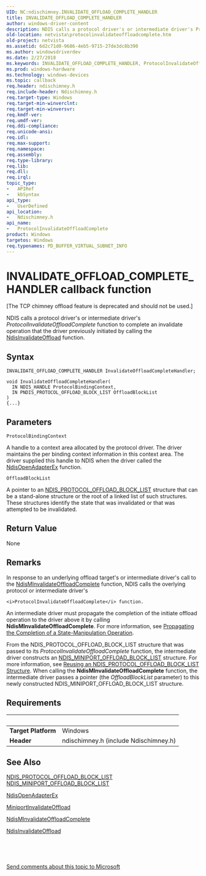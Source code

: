 ```yaml
---
UID: NC:ndischimney.INVALIDATE_OFFLOAD_COMPLETE_HANDLER
title: INVALIDATE_OFFLOAD_COMPLETE_HANDLER
author: windows-driver-content
description: NDIS calls a protocol driver's or intermediate driver's ProtocolInvalidateOffloadComplete function to complete an invalidate operation that the driver previously initiated by calling the NdisInvalidateOffload function.
old-location: netvista\protocolinvalidateoffloadcomplete.htm
old-project: netvista
ms.assetid: 6d2c71d0-9686-4eb5-9715-27de3dc8b390
ms.author: windowsdriverdev
ms.date: 2/27/2018
ms.keywords: INVALIDATE_OFFLOAD_COMPLETE_HANDLER, ProtocolInvalidateOffloadComplete, ProtocolInvalidateOffloadComplete callback function [Network Drivers Starting with Windows Vista], ndischimney/ProtocolInvalidateOffloadComplete, netvista.protocolinvalidateoffloadcomplete, tcp_chim_protocol_func_af2a329a-730b-4ccb-afc6-702e88a763f2.xml
ms.prod: windows-hardware
ms.technology: windows-devices
ms.topic: callback
req.header: ndischimney.h
req.include-header: Ndischimney.h
req.target-type: Windows
req.target-min-winverclnt: 
req.target-min-winversvr: 
req.kmdf-ver: 
req.umdf-ver: 
req.ddi-compliance: 
req.unicode-ansi: 
req.idl: 
req.max-support: 
req.namespace: 
req.assembly: 
req.type-library: 
req.lib: 
req.dll: 
req.irql: 
topic_type:
-	APIRef
-	kbSyntax
api_type:
-	UserDefined
api_location:
-	Ndischimney.h
api_name:
-	ProtocolInvalidateOffloadComplete
product: Windows
targetos: Windows
req.typenames: PD_BUFFER_VIRTUAL_SUBNET_INFO
---
```



# INVALIDATE_OFFLOAD_COMPLETE_HANDLER callback function
<p class="CCE_Message">[The TCP chimney offload feature is deprecated and should not be used.]

NDIS calls a protocol driver's or intermediate driver's 
  <i>ProtocolInvalidateOffloadComplete</i> function to complete an invalidate operation that the driver
  previously initiated by calling the 
  <a href="..\ndischimney\nf-ndischimney-ndisinvalidateoffload.md">NdisInvalidateOffload</a> function.

## Syntax

```
INVALIDATE_OFFLOAD_COMPLETE_HANDLER InvalidateOffloadCompleteHandler;

void InvalidateOffloadCompleteHandler(
  IN NDIS_HANDLE ProtocolBindingContext,
  IN PNDIS_PROTOCOL_OFFLOAD_BLOCK_LIST OffloadBlockList
)
{...}
```

## Parameters

`ProtocolBindingContext`

A handle to a context area allocated by the protocol driver. The driver maintains the per binding
     context information in this context area. The driver supplied this handle to NDIS when the driver called
     the 
     <a href="..\ndis\nf-ndis-ndisopenadapterex.md">NdisOpenAdapterEx</a> function.

`OffloadBlockList`

A pointer to an 
     <a href="..\ndischimney\ns-ndischimney-_ndis_protocol_offload_block_list.md">
     NDIS_PROTOCOL_OFFLOAD_BLOCK_LIST</a> structure that can be a stand-alone structure or the root of a
     linked list of such structures. These structures identify the state that was invalidated or that was
     attempted to be invalidated.


## Return Value

None

## Remarks

In response to an underlying offload target's or intermediate driver's call to the 
    <a href="..\ndischimney\nf-ndischimney-ndisminvalidateoffloadcomplete.md">
    NdisMInvalidateOffloadComplete</a> function, NDIS calls the overlying protocol or intermediate driver's
    
    <i>ProtocolInvalidateOffloadComplete</i> function.

An intermediate driver must propagate the completion of the initiate offload operation to the driver
    above it by calling 
    <b>NdisMInvalidateOffloadComplete</b>. For more information, see 
    <a href="https://docs.microsoft.com/en-us/windows-hardware/drivers/network/propagating-the-completion-of-a-state-manipulation-operation">
    Propagating the Completion of a State-Manipulation Operation</a>.

From the NDIS_PROTOCOL_OFFLOAD_BLOCK_LIST structure that was passed to its 
    <i>ProtocolInvalidateOffloadComplete</i> function, the intermediate driver constructs an 
    <a href="..\ndischimney\ns-ndischimney-_ndis_miniport_offload_block_list.md">
    NDIS_MINIPORT_OFFLOAD_BLOCK_LIST</a> structure. For more information, see 
    <a href="https://docs.microsoft.com/en-us/windows-hardware/drivers/network/reusing-an-ndis-protocol-offload-block-list-structure">Reusing an
    NDIS_PROTOCOL_OFFLOAD_BLOCK_LIST Structure</a>. When calling the 
    <b>NdisMInvalidateOffloadComplete</b> function, the intermediate driver passes a pointer (the 
    <i>OffloadBlockList</i> parameter) to this newly constructed NDIS_MINIPORT_OFFLOAD_BLOCK_LIST
    structure.

## Requirements
| &nbsp; | &nbsp; |
| ---- |:---- |
| **Target Platform** | Windows |
| **Header** | ndischimney.h (include Ndischimney.h) |

## See Also

<a href="..\ndischimney\ns-ndischimney-_ndis_protocol_offload_block_list.md">
   NDIS_PROTOCOL_OFFLOAD_BLOCK_LIST</a>



<a href="..\ndischimney\ns-ndischimney-_ndis_miniport_offload_block_list.md">
   NDIS_MINIPORT_OFFLOAD_BLOCK_LIST</a>



<a href="..\ndis\nf-ndis-ndisopenadapterex.md">NdisOpenAdapterEx</a>



<a href="..\ndischimney\nc-ndischimney-w_invalidate_offload_handler.md">MiniportInvalidateOffload</a>



<a href="..\ndischimney\nf-ndischimney-ndisminvalidateoffloadcomplete.md">
   NdisMInvalidateOffloadComplete</a>



<a href="..\ndischimney\nf-ndischimney-ndisinvalidateoffload.md">NdisInvalidateOffload</a>



 

 

<a href="mailto:wsddocfb@microsoft.com?subject=Documentation%20feedback [netvista\netvista]:%20INVALIDATE_OFFLOAD_COMPLETE_HANDLER callback function%20 RELEASE:%20(2/27/2018)&amp;body=%0A%0APRIVACY STATEMENT%0A%0AWe use your feedback to improve the documentation. We don't use your email address for any other purpose, and we'll remove your email address from our system after the issue that you're reporting is fixed. While we're working to fix this issue, we might send you an email message to ask for more info. Later, we might also send you an email message to let you know that we've addressed your feedback.%0A%0AFor more info about Microsoft's privacy policy, see http://privacy.microsoft.com/en-us/default.aspx." title="Send comments about this topic to Microsoft">Send comments about this topic to Microsoft</a>
